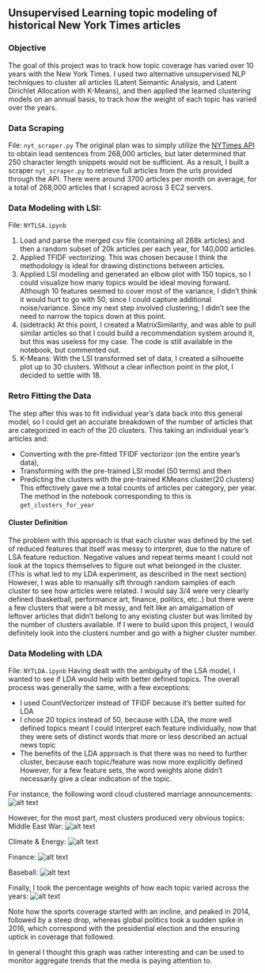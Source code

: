 ## Unsupervised Learning topic modeling of historical New York Times articles

### Objective
The goal of this project was to track how topic coverage has varied over 10 years with the New York Times. I used two alternative unsupervised NLP techniques to cluster all articles (Latent Semantic Analysis, and Latent Dirichlet Allocation with K-Means), and then applied the learned clustering models on an annual basis, to track how the weight of each topic has varied over the years.

### Data Scraping

File: `nyt_scraper.py`
The original plan was to simply utilize the [NYTimes API](https://developer.nytimes.com/) to obtain lead sentences from 268,000 articles, but later determined that 250 character length snippets would not be sufficient. As a result, I built a scraper `nyt_scraper.py` to retrieve full articles from the urls provided through the API. There were around 3700 articles per month on average, for a total of 268,000 articles that I scraped across 3 EC2 servers.

### Data Modeling with LSI:

File: `NYTLSA.ipynb`
1. Load and parse the merged csv file (containing all 268k articles) and then a random subset of 20k articles per each year, for 140,000 articles.
2. Applied TFIDF vectorizing. This was chosen because I think the methodology is ideal for drawing distinctions between articles. 
3. Applied LSI modeling and generated an elbow plot with 150 topics, so I could visualize how many topics would be ideal moving forward. Although 10 features seemed to cover most of the variance, I didn’t think it would hurt to go with 50, since I could capture additional noise/variance. Since my next step involved clustering, I didn’t see the need to narrow the topics down at this point.
4. (sidetrack) At this point, I created a MatrixSimilarity, and was able to pull similar articles so that I could build a recommendation system around it, but this was useless for my case. The code is still available in the notebook, but commented out.
5. K-Means: With the LSI transformed set of data, I created a silhouette plot up to 30 clusters. Without a clear inflection point in the plot, I decided to settle with 18.

### Retro Fitting the Data
The step after this was to fit individual year’s data back into this general model, so I could get an accurate breakdown of the number of articles that are categorized in each of the 20 clusters. This taking an individual year’s articles and:
- Converting with the pre-fitted TFIDF vectorizor (on the entire year’s data), 
- Transforming with the pre-trained LSI model (50 terms) and then
- Predicting the clusters with the pre-trained KMeans cluster(20 clusters)
This effectively gave me a total counts of articles per category, per year.
The method in the notebook corresponding to this is `get_clusters_for_year`

#### Cluster Definition
The problem with this approach is that each cluster was defined by the set of reduced features that itself was messy to interpret, due to the nature of LSA feature reduction. Negative values and repeat terms meant I could not look at the topics themselves to figure out what belonged in the cluster. (This is what led to my LDA experiment, as described in the next section) However, I was able to manually sift through random samples of each cluster to see how articles were related. I would say 3/4 were very clearly defined (basketball, performance art, finance, politics, etc..) but there were a few clusters that were a bit messy, and felt like an amalgamation of leftover articles that didn’t belong to any existing cluster but was limited by the number of clusters available. If I were to build upon this project, I would definitely look into the clusters number and go with a higher cluster number.


### Data Modeling with LDA
File: `NYTLDA.ipynb`
Having dealt with the ambiguity of the LSA model, I wanted to see if LDA would help with better defined topics. The overall process was generally the same, with a few exceptions:
- I used CountVectorizer instead of TFIDF because it’s better suited for LDA
- I chose 20 topics instead of 50, because with LDA, the more well defined topics meant I could interpret each feature individually, now that they were sets of distinct words that more or less described an actual news topic
- The benefits of the LDA approach is that there was no need to further cluster, because each topic/feature was now more explicitly defined
However, for a few feature sets, the word weights alone didn’t necessarily give a clear indication of the topic.

For instance, the following word cloud clustered marriage announcements:
![alt text](https://github.com/supermikol/DS_Projects/raw/master/03_nytimes_unsupervised_NLP/imgs/topic9_marriages.png "Marriage Announcements")

However, for the most part, most clusters produced very obvious topics:
Middle East War:
![alt text](https://github.com/supermikol/DS_Projects/raw/master/03_nytimes_unsupervised_NLP/imgs/topic1.png "Middle East")

Climate & Energy:
![alt text](https://github.com/supermikol/DS_Projects/raw/master/03_nytimes_unsupervised_NLP/imgs/topic3_climateEnergy.png "Climate and Energy")

Finance:
![alt text](https://github.com/supermikol/DS_Projects/raw/master/03_nytimes_unsupervised_NLP/imgs/topic5_finance.png "Finance")

Baseball:
![alt text](https://github.com/supermikol/DS_Projects/raw/master/03_nytimes_unsupervised_NLP/imgs/topic7_baseball.png "Baseball")

Finally, I took the percentage weights of how each topic varied across the years:
![alt text](https://github.com/supermikol/DS_Projects/raw/master/03_nytimes_unsupervised_NLP/imgs/topic_graph.png "Topic Weights")

Note how the sports coverage started with an incline, and peaked in 2014, followed by a steep drop, whereas global politics took a sudden spike in 2016, which correspond with the presidential election and the ensuring uptick in coverage that followed.

In general I thought this graph was rather interesting and can be used to monitor aggregate trends that the media is paying attention to.


